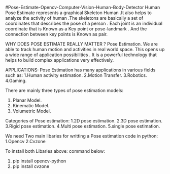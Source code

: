 #Pose-Estimate-Opencv-Computer-Vision-Human-Body-Detector
Human Pose Estimate represents a graphical Skeleton Human .It also helps to analyze the activity of human .The skeletons are basically a set of coordinates that describes the pose of a person . Each joint is an individual coordinate that is Known as a Key point or pose-landmark . And the connection between key points is Known as pair.

WHY DOES POSE ESTIMATE REALLY MATTER ?
 Pose Estimation. We are able to track human motion and activities in real world space. This opens up a wide range  of application possibilities . It is a powerful technology that helps to build complex applications very effectively.
 
 
 APPLICATIONS:
    Pose Estimation has many applications in various fields such as:
    1.Human activity estimation.
    2.Motion Transfer.
    3.Robotics.
    4.Gaming.
    
    
 There are mainly three types of pose estimation models:
 1. Planar Model.
 2. Kinematic Model.
 3. Volumetric Model.

 Categories of Pose estimation:
 1.2D pose estimation.
 2.3D pose estimation.
 3.Rigid pose estimation.
 4.Multi pose estimation.
 5.single pose estimation.
 
 
 We need Two main libaries for writting a Pose estimation code in python:
 1.Opencv
 2.Cvzone 
 
 To install both Libaries above:
 command below:
   1. pip install opencv-python
   2. pip install cvzone
